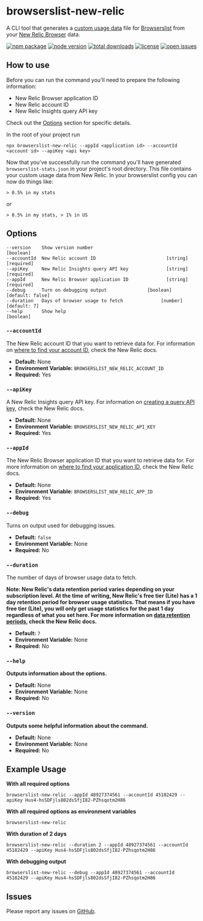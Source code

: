 # browserslist-new-relic

A CLI tool that generates a [custom usage data](https://github.com/browserslist/browserslist#custom-usage-data) file for
[Browserslist](https://github.com/browserslist/browserslist) from your
[New Relic Browser](https://newrelic.com/products/browser-monitoring) data.

[![npm package][npm-badge]][npm-link]
[![node version][node-badge]][node-link]
[![total downloads][downloads-badge]][downloads-link]
[![license][license-badge]][license-link]
[![open issues][issues-badge]][issues-link]

## How to use

Before you can run the command you'll need to prepare the following information:

- New Relic Browser application ID
- New Relic account ID
- New Relic Insights query API key

Check out the [Options](#options) section for specific details.

In the root of your project run

```
npx browserslist-new-relic --appId <application id> --accountId <account id> --apiKey <api key>
```

Now that you've successfully run the command you'll have generated `browserslist-stats.json` in your project's root
directory. This file contains your custom usage data from New Relic. In your browserslist config you can now do things like:

```
> 0.5% in my stats
```

or

```
> 0.5% in my stats, > 1% in US
```

## Options

```
--version    Show version number                                     [boolean]
--accountId  New Relic account ID                          [string] [required]
--apiKey     New Relic Insights query API key              [string] [required]
--appId      New Relic Browser application ID              [string] [required]
--debug      Turn on debugging output               [boolean] [default: false]
--duration   Days of browser usage to fetch              [number] [default: 7]
--help       Show help                                               [boolean]
```

### `--accountId`

The New Relic account ID that you want to retrieve data for. For information on
[where to find your account ID](https://docs.newrelic.com/docs/accounts/accounts-billing/account-setup/account-id),
check the New Relic docs.


- **Default:** None
- **Environment Variable:** `BROWSERSLIST_NEW_RELIC_ACCOUNT_ID`
- **Required:** Yes

### `--apiKey`

A New Relic Insights query API key. For information on
[creating a query API key](https://docs.newrelic.com/docs/insights/insights-api/get-data/query-insights-event-data-api),
check the New Relic docs.

- **Default:** None
- **Environment Variable:** `BROWSERSLIST_NEW_RELIC_API_KEY`
- **Required:** Yes

### `--appId`

The New Relic Browser application ID that you want to retrieve data for. For more information on
[where to find your application ID](https://docs.newrelic.com/docs/browser/browser-monitoring/configuration/browser-license-key-app-id),
check the New Relic docs.

- **Default:** None
- **Environment Variable:** `BROWSERSLIST_NEW_RELIC_APP_ID`
- **Required:** Yes

### `--debug`

Turns on output used for debugging issues.

- **Default:** `false`
- **Environment Variable:** None
- **Required:** No

### `--duration`

The number of days of browser usage data to fetch.

**Note: New Relic's data retention period varies depending on your subscription level. At the time of writing, New
Relic's free tier (Lite) has a 1 day retention period for browser usage statistics. That means if you have free tier
(Lite), you will only get usage statistics for the past 1 day regardless of what you set here. For more information on
[data retention periods](https://docs.newrelic.com/docs/accounts/original-accounts-billing/product-based-pricing/overview-data-retention-components),
check the New Relic docs.**

- **Default:** `7`
- **Environment Variable:** None
- **Required:** No

### `--help`

**Outputs information about the options.**

- **Default:** None
- **Environment Variable:** None
- **Required:** No

### `--version`

**Outputs some helpful information about the command.**

- **Default:** None
- **Environment Variable:** None
- **Required:** No

## Example Usage

**With all required options**

```
browserslist-new-relic --appId 48927374561 --accountId 45182429 --apiKey Hus4-hsSDFjls802dsSfjI82-PZhsqotm2H86
```

**With all required options as environment variables**

```
browserslist-new-relic
```

**With duration of 2 days**

```
browserslist-new-relic --duration 2 --appId 48927374561 --accountId 45182429 --apiKey Hus4-hsSDFjls802dsSfjI82-PZhsqotm2H86
```

**With debugging output**

```
browserslist-new-relic --debug --appId 48927374561 --accountId 45182429 --apiKey Hus4-hsSDFjls802dsSfjI82-PZhsqotm2H86
```

## Issues

Please report any issues on [GitHub](https://github.com/syntactic-salt/browserslist-new-relic/issues).

[npm-badge]: https://flat.badgen.net/npm/v/browserslist-new-relic?color=blue&icon=npm&cache=300&label
[npm-link]: https://www.npmjs.com/package/browserslist-new-relic

[node-badge]: https://flat.badgen.net/npm/node/browserslist-new-relic?color=blue&cache=300
[node-link]: https://www.npmjs.com/package/browserslist-new-relic

[downloads-badge]: https://flat.badgen.net/npm/dt/browserslist-new-relic?color=blue&cache=300
[downloads-link]: https://www.npmjs.com/package/browserslist-new-relic

[license-badge]: https://flat.badgen.net/github/license/syntactic-salt/browserslist-new-relic?color=blue&cache=300
[license-link]: https://github.com/syntactic-salt/browserslist-new-relic/blob/master/LICENSE

[issues-badge]: https://flat.badgen.net/github/open-issues/syntactic-salt/browserslist-new-relic?cache=300
[issues-link]: https://github.com/syntactic-salt/browserslist-new-relic/issues
